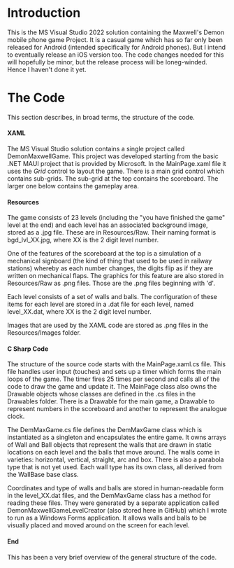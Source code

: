 # Introduction

This is the MS Visual Studio 2022 solution containing the Maxwell's Demon mobile phone game Project. It is a casual game which has so far only been released for Android (intended specifically for Android phones). But I intend to eventually release an iOS version too. The code changes needed for this will hopefully be minor, but the release process will be loneg-winded. Hence I haven't done it yet.

# The Code

This section describes, in broad terms, the structure of the code.

#### XAML

The MS Visual Studio solution contains a single project called DemonMaxwellGame. This project was developed starting from the basic .NET MAUI project that is provided by Microsoft. In the MainPage.xaml file it uses the *Grid* control to layout the game. There is a main grid control which contains sub-grids. The sub-grid at the top contains the scoreboard. The larger one below contains the gameplay area.

#### Resources

The game consists of 23 levels (including the "you have finished the game" level at the end) and each level has an associated background image, stored as a .jpg file. These are in Resources/Raw. Their naming format is bgd_lvl_XX.jpg, where XX is the 2 digit level number.

One of the features of the scoreboard at the top is a simulation of a mechanical signboard (the kind of thing that used to be used in railway stations) whereby as each number changes, the digits flip as if they are written on mechanical flaps. The graphics for this feature are also stored in Resources/Raw as .png files. Those are the .png files beginning with 'd'.

Each level consists of a set of walls and balls. The configuration of these items for each level are stored in a .dat file for each level, named level_XX.dat, where XX is the 2 digit level number.

Images that are used by the XAML code are stored as .png files in the Resources/Images folder.

#### C Sharp Code

The structure of the source code starts with the MainPage.xaml.cs file. This file handles user input (touches) and sets up a timer which forms the main loops of the game. The timer fires 25 times per second and calls all of the code to draw the game and update it. The MainPage class also owns the Drawable objects whose classes are defined in the .cs files in the Drawables folder. There is a Drawable for the main game, a Drawable to represent numbers in the scoreboard and another to represent the analogue clock.

The DemMaxGame.cs file defines the DemMaxGame class which is instantiated as a singleton and encapsulates the entire game. It owns arrays of Wall and Ball objects that represent the walls that are drawn in static locations on each level and the balls that move around. The walls come in varieties: horizontal, vertical, straight, arc and box. There is also a parabola type that is not yet used. Each wall type has its own class, all derived from the WallBase base class.

Coordinates and type of walls and balls are stored in human-readable form in the level_XX.dat files, and the DemMaxGame class has a method for reading these files. They were generated by a separate application called DemonMaxwellGameLevelCreator (also stored here in GitHub) which I wrote to run as a Windows Forms application. It allows walls and balls to be visually placed and moved around on the screen for each level.

#### End

This has been a very brief overview of the general structure of the code.
